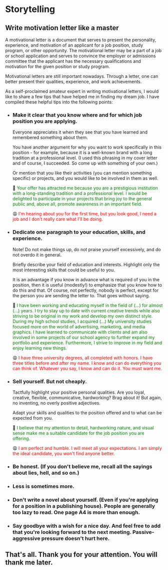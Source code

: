 # Storytelling

## Write motivation letter like a master

A motivational letter is a document that serves to present the personality, experience, and motivation of an applicant for a job position, study program, or other opportunity. The motivational letter may be a part of a job or school application and serves to convince the employer or admissions committee that the applicant has the necessary qualifications and motivation for the given position or study program.

Motivational letters are still important nowadays. Through a letter, one can better present their qualities, experience, and work achievements.

As a self-proclaimed amateur expert in writing motivational letters, I would like to share a few tips that have helped me in finding my dream job. 
I have compiled these helpful tips into the following points:

- ### Make it clear that you know where and for which job position you are applying.
    Everyone appreciates it when they see that you have learned and remembered something about them.
    
    You have another argument for why you want to work specifically in this position - for example, because it is a well-known brand with a long tradition 
at a professional level. (I used this phrasing in my cover letter and of course, I succeeded. So come up with something of your own.)
    
   Or mention that you like their activities (you can mention something specific) or projects, and you would like to be involved in them as well.
    
    
    🤗 <font color="#008000">Your offer has attracted me because you are a prestigious institution with a long-standing tradition and a professional level. 
        I would be delighted to participate in your projects that bring joy to the general public and, above all, promote awareness in an important field.</font>
    
    😩 <font color="FF0000">I'm hearing about you for the first time, but you look good, I need a job and I don't really care what I'll be doing.</font>

- ### Dedicate one paragraph to your education, skills, and experience.

    Note! Do not make things up, do not praise yourself excessively, and do not overdo it in general. 
    
    Briefly describe your field of education and interests. Highlight only the most interesting skills that could be useful to you.
    
    It is an advantage if you know in advance what is required of you in the position, then it is useful (modestly!) to emphasize that you know how to do this and  that. Of course, not perfectly, nobody is perfect, except for the person you are sending the letter to. That goes without saying.
    
    🤗 <font color="#008000">I have been working and educating myself in the field of (…) for almost (…) years. I try to stay up to date with current creative trends while also striving to be original in my work and develop my own distinct style. During my high school studies, I acquired (…) My university studies focused more on the world of advertising, marketing, and media graphics. I have learned to communicate with clients and am also involved in some projects of our school agency to further expand my portfolio and experience. Furthermore, I strive to improve in my field and enjoy learning new things.</font>
    
    😩 <font color="FF0000">I have three university degrees, all completed with honors. I have three titles before and after my name. I know and can do everything you can think of. Whatever you say, I know and can do it. You must want me.</font>
    
 - ### Sell yourself. But not cheaply.

    Tactfully highlight your positive personal qualities. Are you loyal, creative, flexible, communicative, hardworking? Brag about it! But again, no inventing, no overly positive adjectives.

    Adapt your skills and qualities to the position offered and to what can be expected from you.
    
     🤗 <font color="#008000">I believe that my attention to detail, hardworking nature, and visual sense make me a suitable candidate for the job position you are offering.</font>
     
     😩 <font color="FF0000">I am perfect and humble. I will meet all your expectations. I am simply the ideal candidate, you won't find anyone better.</font>
     
 - ### Be honest. (If you don't believe me, recall all the sayings about lies, hell, and so on.)
 - ### Less is sometimes more.
 - ### Don't write a novel about yourself. (Even if you're applying for a position in a publishing house). People are generally too lazy to read. One page A4 is more than enough.
 - ### Say goodbye with a wish for a nice day. And feel free to add that you're looking forward to the next meeting. Passive-aggressive pressure doesn't  hurt here.

## That's all. Thank you for your attention. You will thank me later.
